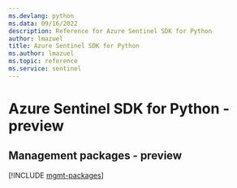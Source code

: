 ```yaml
---
ms.devlang: python
ms.data: 09/16/2022
description: Reference for Azure Sentinel SDK for Python
author: lmazuel
title: Azure Sentinel SDK for Python
ms.author: lmazuel
ms.topic: reference
ms.service: sentinel
---
```

# Azure Sentinel SDK for Python - preview

## Management packages - preview
[!INCLUDE [mgmt-packages](sentinel-mgmt-index.md)]